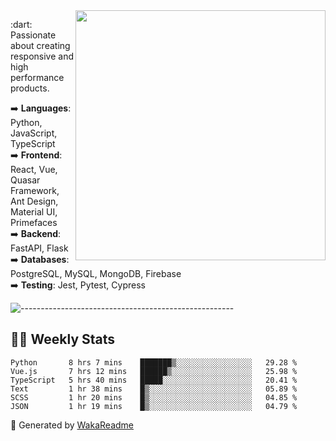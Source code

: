 <img src="https://github-readme-stats.vercel.app/api?username=iguit0&show_icons=true&include_all_commits=true&count_private=true&theme=dracula" min-width="400px" max-width="400px" width="400px" align="right" />

<p align="left"> 
  :dart: Passionate about creating responsive and high performance products.
</p>

<p align="left">
  ➡️ <strong>Languages</strong>: Python, JavaScript, TypeScript<br>
  ➡️ <strong>Frontend</strong>: React, Vue, Quasar Framework, Ant Design, Material UI, Primefaces<br>
  ➡️ <strong>Backend</strong>: FastAPI, Flask<br>
  ➡️ <strong>Databases</strong>: PostgreSQL, MySQL, MongoDB, Firebase<br>
  ➡️ <strong>Testing</strong>: Jest, Pytest, Cypress<br>
</p>

![-----------------------------------------------------](https://raw.githubusercontent.com/andreasbm/readme/master/assets/lines/vintage.png)

## :man_technologist: Weekly Stats
<!--START_SECTION:waka-->

```text
Python       8 hrs 7 mins    ███████▒░░░░░░░░░░░░░░░░░   29.28 %
Vue.js       7 hrs 12 mins   ██████▒░░░░░░░░░░░░░░░░░░   25.98 %
TypeScript   5 hrs 40 mins   █████░░░░░░░░░░░░░░░░░░░░   20.41 %
Text         1 hr 38 mins    █▒░░░░░░░░░░░░░░░░░░░░░░░   05.89 %
SCSS         1 hr 20 mins    █▒░░░░░░░░░░░░░░░░░░░░░░░   04.85 %
JSON         1 hr 19 mins    █▒░░░░░░░░░░░░░░░░░░░░░░░   04.79 %
```

<!--END_SECTION:waka-->

🚀 Generated by [WakaReadme](https://github.com/athul/waka-readme)
